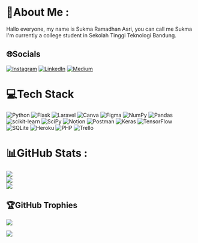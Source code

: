 # 💫About Me :
Hallo everyone, my name is Sukma Ramadhan Asri, you can call me Sukma I'm currently a college student in Sekolah Tinggi Teknologi Bandung.

## 🌐Socials
[![Instagram](https://img.shields.io/badge/Instagram-%23E4405F.svg?logo=Instagram&logoColor=white)](https://instagram.com/onedayxzn)
[![LinkedIn](https://img.shields.io/badge/LinkedIn-%230077B5.svg?logo=linkedin&logoColor=white)](https://www.linkedin.com/in/sukma-ramadhan-asri-96b27518b)
[![Medium](https://img.shields.io/badge/medium-%23292929.svg?logo=medium&logoColor=white)](https://medium.com/@sukmaramadhanasri)




# 💻Tech Stack
![Python](https://img.shields.io/badge/python-3670A0?style=for-the-badge&logo=python&logoColor=ffdd54) ![Flask](https://img.shields.io/badge/flask-%23000.svg?style=for-the-badge&logo=flask&logoColor=white) ![Laravel](https://img.shields.io/badge/laravel-%23FF2D20.svg?style=for-the-badge&logo=laravel&logoColor=white) ![Canva](https://img.shields.io/badge/Canva-%2300C4CC.svg?style=for-the-badge&logo=Canva&logoColor=white) 	![Figma](https://img.shields.io/badge/figma-%23F24E1E.svg?style=for-the-badge&logo=figma&logoColor=white) ![NumPy](https://img.shields.io/badge/numpy-%23013243.svg?style=for-the-badge&logo=numpy&logoColor=white) ![Pandas](https://img.shields.io/badge/pandas-%23150458.svg?style=for-the-badge&logo=pandas&logoColor=white) ![scikit-learn](https://img.shields.io/badge/scikit--learn-%23F7931E.svg?style=for-the-badge&logo=scikit-learn&logoColor=white) ![SciPy](https://img.shields.io/badge/SciPy-%230C55A5.svg?style=for-the-badge&logo=scipy&logoColor=%white) ![Notion](https://img.shields.io/badge/Notion-%23000000.svg?style=for-the-badge&logo=notion&logoColor=white) ![Postman](https://img.shields.io/badge/Postman-FF6C37?style=for-the-badge&logo=postman&logoColor=white) ![Keras](https://img.shields.io/badge/Keras-%23D00000.svg?style=for-the-badge&logo=Keras&logoColor=white) ![TensorFlow](https://img.shields.io/badge/TensorFlow-%23FF6F00.svg?style=for-the-badge&logo=TensorFlow&logoColor=white) ![SQLite](https://img.shields.io/badge/sqlite-%2307405e.svg?style=for-the-badge&logo=sqlite&logoColor=white) ![Heroku](https://img.shields.io/badge/heroku-%23430098.svg?style=for-the-badge&logo=heroku&logoColor=white) ![PHP](https://img.shields.io/badge/php-%23777BB4.svg?style=for-the-badge&logo=php&logoColor=white) ![Trello](https://img.shields.io/badge/Trello-%23026AA7.svg?style=for-the-badge&logo=Trello&logoColor=white)

# 📊GitHub Stats :
![](https://github-readme-stats.vercel.app/api?username=onedayxzn&theme=tokyonight&hide_border=true&include_all_commits=true&count_private=true)<br/>
![](https://github-readme-streak-stats.herokuapp.com/?user=onedayxzn&theme=tokyonight&hide_border=true)<br/>
![](https://github-readme-stats.vercel.app/api/top-langs/?username=onedayxzn&theme=tokyonight&hide_border=true&include_all_commits=true&count_private=true&layout=compact)

## 🏆GitHub Trophies
![](https://github-profile-trophy.vercel.app/?username=onedayxzn&theme=discord&no-frame=true&no-bg=true&margin-w=4)

[![](https://visitcount.itsvg.in/api?id=Onedayxzn&label=Look%20me&pretty=true)](https://visitcount.itsvg.in)
